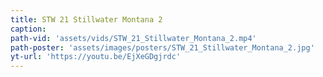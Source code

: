 ```yaml
---
title: STW 21 Stillwater Montana 2
caption:
path-vid: 'assets/vids/STW_21_Stillwater_Montana_2.mp4'
path-poster: 'assets/images/posters/STW_21_Stillwater_Montana_2.jpg'
yt-url: 'https://youtu.be/EjXeGDgjrdc'
---
```

